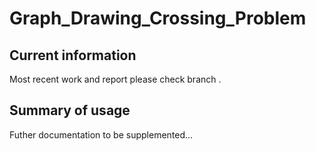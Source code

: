 # Graph_Drawing_Crossing_Problem
## Current information
Most recent work and report please check branch <SA>.
## Summary of usage
Futher documentation to be supplemented...
